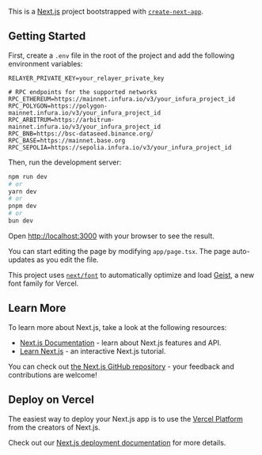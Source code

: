 This is a [Next.js](https://nextjs.org) project bootstrapped with [`create-next-app`](https://nextjs.org/docs/app/api-reference/cli/create-next-app).

## Getting Started

First, create a `.env` file in the root of the project and add the following environment variables:

```
RELAYER_PRIVATE_KEY=your_relayer_private_key

# RPC endpoints for the supported networks
RPC_ETHEREUM=https://mainnet.infura.io/v3/your_infura_project_id
RPC_POLYGON=https://polygon-mainnet.infura.io/v3/your_infura_project_id
RPC_ARBITRUM=https://arbitrum-mainnet.infura.io/v3/your_infura_project_id
RPC_BNB=https://bsc-dataseed.binance.org/
RPC_BASE=https://mainnet.base.org
RPC_SEPOLIA=https://sepolia.infura.io/v3/your_infura_project_id
```

Then, run the development server:

```bash
npm run dev
# or
yarn dev
# or
pnpm dev
# or
bun dev
```

Open [http://localhost:3000](http://localhost:3000) with your browser to see the result.

You can start editing the page by modifying `app/page.tsx`. The page auto-updates as you edit the file.

This project uses [`next/font`](https://nextjs.org/docs/app/building-your-application/optimizing/fonts) to automatically optimize and load [Geist](https://vercel.com/font), a new font family for Vercel.

## Learn More

To learn more about Next.js, take a look at the following resources:

- [Next.js Documentation](https://nextjs.org/docs) - learn about Next.js features and API.
- [Learn Next.js](https://nextjs.org/learn) - an interactive Next.js tutorial.

You can check out [the Next.js GitHub repository](https://github.com/vercel/next.js) - your feedback and contributions are welcome!

## Deploy on Vercel

The easiest way to deploy your Next.js app is to use the [Vercel Platform](https://vercel.com/new?utm_medium=default-template&filter=next.js&utm_source=create-next-app&utm_campaign=create-next-app-readme) from the creators of Next.js.

Check out our [Next.js deployment documentation](https://nextjs.org/docs/app/building-your-application/deploying) for more details.
